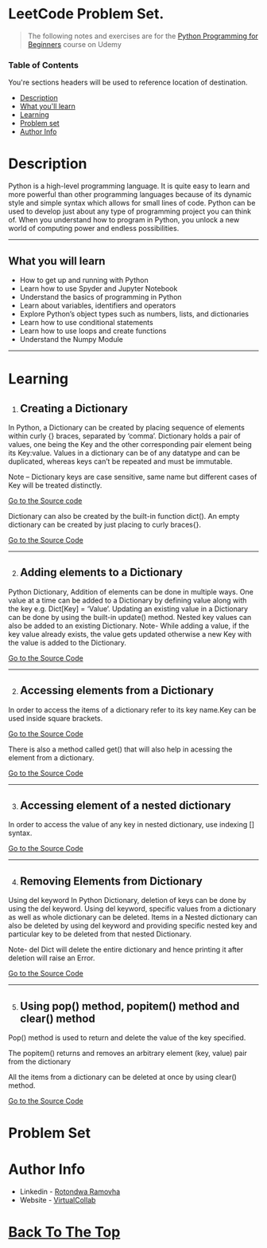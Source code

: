 # LeetCode Problem Set.

>The following notes and exercises are for the  [Python Programming for Beginners](https://www.udemy.com/course/python-programming-course/) course on Udemy 

### Table of Contents
You're sections headers will be used to reference location of destination.

- [Description](#description)
- [What you'll learn](#What-you-will-learn)
- [Learning](#learning)
- [Problem set](#problem-set)
- [Author Info](#author-info)


# Description

>
Pуthоn iѕ a high-level programming lаnguаgе. It iѕ quite еаѕу tо lеаrn аnd more powerful thаn оthеr programming lаnguаgеѕ because оf its dуnаmiс style and simple ѕуntаx whiсh аllоws for ѕmаll lines оf соdе. Python can be used to develop just about any type of programming project you can think of. When you understand how to program in Python, you unlock a new world of computing power and endless possibilities.

---

## What you will learn

>
- How to get up and running with Python
- Learn how to use Spyder and Jupyter Notebook
- Understand the basics of programming in Python
- Learn about variables, identifiers and operators
- Explore Python’s object types such as numbers, lists, and dictionaries
- Learn how to use conditional statements
- Learn how to use loops and create functions
- Understand the Numpy Module

---

# Learning

1. ## Creating a Dictionary

>
In Python, a Dictionary can be created by placing sequence of elements within curly {} braces, separated by ‘comma’. Dictionary holds a pair of values, one being the Key and the other corresponding pair element being its Key:value. Values in a dictionary can be of any datatype and can be duplicated, whereas keys can’t be repeated and must be immutable.

Note – Dictionary keys are case sensitive, same name but different cases of Key will be treated distinctly.

 [Go to the Source code](https://github.com/Ramovha/leetcode/blob/main/Basic/pythonDictionary.ipynb)

 >
Dictionary can also be created by the built-in function dict(). An empty dictionary can be created by just placing to curly braces{}.

[Go to the Source Code](https://github.com/Ramovha/leetcode/blob/main/Basic/pythonDictionary2.ipynb)


---

2. ## Adding elements to a Dictionary

>
 Python Dictionary, Addition of elements can be done in multiple ways. One value at a time can be added to a Dictionary by defining value along with the key e.g. Dict[Key] = ‘Value’. Updating an existing value in a Dictionary can be done by using the built-in update() method. Nested key values can also be added to an existing Dictionary.
Note- While adding a value, if the key value already exists, the value gets updated otherwise a new Key with the value is added to the Dictionary.

[Go to the Source Code](https://github.com/Ramovha/leetcode/blob/main/Basic/pythonDictionary3.ipynb)

---

2. ## Accessing elements from a Dictionary

>
In order to access the items of a dictionary refer to its key name.Key can be used inside square brackets.

[Go to the Source Code](https://github.com/Ramovha/leetcode/blob/main/Basic/pythonDictionary4.ipynb)

There is also a method called get() that will also help in acessing the element from a dictionary.

[Go to the Source Code](https://github.com/Ramovha/leetcode/blob/main/Basic/pythonDictionary4.ipynb)

---

3. ## Accessing element of a nested dictionary

>
In order to access the value of any key in nested dictionary, use indexing [] syntax.

[Go to the Source Code](https://github.com/Ramovha/leetcode/blob/main/Basic/pythonDictionary5.ipynb)

---

4. ## Removing Elements from Dictionary

>
Using del keyword
In Python Dictionary, deletion of keys can be done by using the del keyword. Using del keyword, specific values from a dictionary as well as whole dictionary can be deleted. Items in a Nested dictionary can also be deleted by using del keyword and providing specific nested key and particular key to be deleted from that nested Dictionary.

Note- del Dict will delete the entire dictionary and hence printing it after deletion will raise an Error.

[Go to the Source Code](https://github.com/Ramovha/leetcode/blob/main/Basic/pythonDictionary6.ipynb)

---

5. ## Using pop() method, popitem() method and clear() method

>
Pop() method is used to return and delete the value of the key specified.
>
The popitem() returns and removes an arbitrary element (key, value) pair from the dictionary
>
All the items from a dictionary can be deleted at once by using clear() method.

[Go to the Source Code](https://github.com/Ramovha/leetcode/blob/main/Basic/pythonDictionary7.ipynb)


# Problem Set



# Author Info

- Linkedin - [Rotondwa Ramovha](https://www.linkedin.com/in/rotondwa-ramovha-ba7938141/)
- Website - [VirtualCollab](https://virtualcollab.co.za/)

[Back To The Top](#read-me-template)
=======
